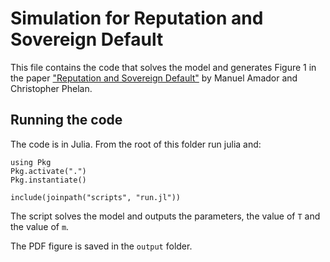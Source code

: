# Simulation for Reputation and Sovereign Default 

This file contains the code that solves the model and generates Figure 1 in the 
paper ["Reputation and  Sovereign Default"](https://manuelamador.me/files/reputation.pdf) by Manuel Amador and Christopher Phelan. 

## Running the code 

The code is in Julia. From the root of this folder run julia and: 

    using Pkg
    Pkg.activate(".")
    Pkg.instantiate()

    include(joinpath("scripts", "run.jl"))

The script solves the model and outputs the parameters, the value of `T` and the value of `m`. 

The PDF figure is saved in the `output` folder. 


